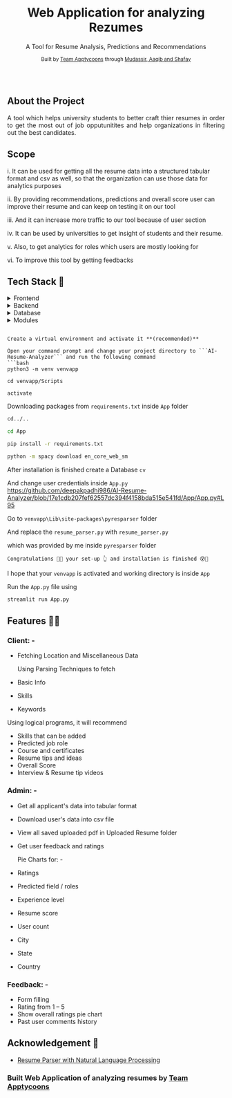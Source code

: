 

<div align="center">
  <h1> Web Application for analyzing Rezumes </h1>
  <p>A Tool for Resume Analysis, Predictions and Recommendations</p>
  
  <!--links-->
  <p>
    <small align="justify">
      Built by 
      <a href="https://www.upwork.com/agencies/~019c511d995f9d41f7/">Team Apptycoons</a> through 
      <a href="https://www.linkedin.com/in/aaqib-nazeer-a65110197/">Mudassir, Aaqib and Shafay</a>
     </small>
  </p>
</div><br/><br/>

## About the Project 
<div align="center">
    <p align="justify"> 
      A tool which helps university students to better craft thier resumes in order to get the most out of job opputunitites and help organizations in filtering out the best candidates.
</div>

## Scope 
i. It can be used for getting all the resume data into a structured tabular format and csv as well, so that the organization can use those data for analytics purposes

ii. By providing recommendations, predictions and overall score user can improve their resume and can keep on testing it on our tool

iii. And it can increase more traffic to our tool because of user section

iv. It can be used by universities to get insight of students and their resume. 

v. Also, to get analytics for roles which users are mostly looking for

vi. To improve this tool by getting feedbacks

<!-- TechStack -->
## Tech Stack 🍻
<details>
  <summary>Frontend</summary>
  <ul>
    <li><a href="https://streamlit.io/">Streamlit</a></li>
    <li><a href="https://developer.mozilla.org/en-US/docs/Learn/HTML">HTML</a></li>
    <li><a href="https://developer.mozilla.org/en-US/docs/Web/CSS">CSS</a></li>
    <li><a href="https://developer.mozilla.org/en-US/docs/Learn/JavaScript">JavaScript</a></li>
  </ul>
</details>

<details>
  <summary>Backend</summary>
  <ul>
    <li><a href="https://streamlit.io/">Streamlit</a></li>
    <li><a href="https://www.python.org/">Python</a></li>
  </ul>
</details>

<details>
<summary>Database</summary>
  <ul>
    <li><a href="https://www.mysql.com/">MySQL</a></li>
  </ul>
</details>

<details>
<summary>Modules</summary>
  <ul>
    <li><a href="https://pandas.pydata.org/">pandas</a></li>
    <li><a href="https://github.com/OmkarPathak/pyresparser">pyresparser</a></li>
    <li><a href="https://pypi.org/project/pdfminer3/">pdfminer3</a></li>
    <li><a href="https://plotly.com/">Plotly</a></li>
    <li><a href="https://www.nltk.org/">NLTK</a></li>
  </ul>
</details>

```

Create a virtual environment and activate it **(recommended)**

Open your command prompt and change your project directory to ```AI-Resume-Analyzer``` and run the following command 
```bash
python3 -m venv venvapp

cd venvapp/Scripts

activate

```

Downloading packages from ```requirements.txt``` inside ``App`` folder
```bash
cd../..

cd App

pip install -r requirements.txt

python -m spacy download en_core_web_sm

```

After installation is finished create a Database ```cv```

And change user credentials inside ```App.py```
https://github.com/deepakpadhi986/AI-Resume-Analyzer/blob/17e1cdb207fef62557dc394f4158bda515e541fd/App/App.py#L95

Go to ```venvapp\Lib\site-packages\pyresparser``` folder

And replace the ```resume_parser.py``` with ```resume_parser.py``` 

which was provided by me inside ```pyresparser``` folder

``Congratulations 🥳😱 your set-up 👆 and installation is finished 😵🤯``

I hope that your ``venvapp`` is activated and working directory is inside ``App``

Run the ```App.py``` file using
```bash
streamlit run App.py

```

<!-- Features -->
## Features 🤦‍♂️
### Client: -
- Fetching Location and Miscellaneous Data

  Using Parsing Techniques to fetch 
- Basic Info
- Skills
- Keywords

Using logical programs, it will recommend
- Skills that can be added
- Predicted job role
- Course and certificates
- Resume tips and ideas
- Overall Score
- Interview & Resume tip videos

### Admin: -
- Get all applicant's data into tabular format
- Download user's data into csv file
- View all saved uploaded pdf in Uploaded Resume folder
- Get user feedback and ratings
  
  Pie Charts for: -
- Ratings
- Predicted field / roles
- Experience level
- Resume score
- User count
- City
- State
- Country

### Feedback: -
- Form filling
- Rating from 1 – 5
- Show overall ratings pie chart
- Past user comments history 


## Acknowledgement 🤗
- <a href="https://www.academia.edu/32543544/Resume_Parser_with_Natural_Language_Processing">Resume Parser with Natural Language Processing</a>


### Built Web Application of analyzing resumes by <a href="https://www.upwork.com/agencies/~019c511d995f9d41f7/">Team Apptycoons</a>